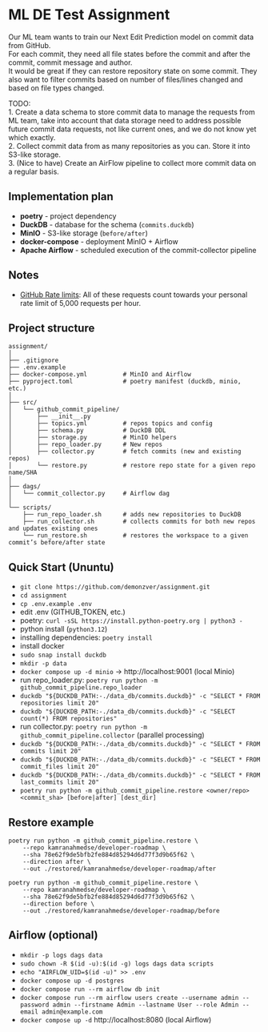 # ML DE Test Assignment

Our ML team wants to train our Next Edit Prediction model on commit data from GitHub.  
For each commit, they need all file states before the commit and after the commit, commit message and author.  
It would be great if they can restore repository state on some commit. They also want to filter commits based on number 
of files/lines changed and based on file types changed.

TODO:  
    1. Create a data schema to store commit data to manage the requests from ML team, take into account that 
data storage need to address possible future commit data requests, not like current ones, and we do not know 
yet which exactly.  
    2. Collect commit data from as many repositories as you can. Store it into S3-like storage.   
    3. (Nice to have) Create an AirFlow pipeline to collect more commit data on a regular basis.  


## Implementation plan
- **poetry** - project dependency
- **DuckDB** - database for the schema (`commits.duckdb`)
- **MinIO** - S3-like storage (`before/after`)
- **docker-compose** - deployment MinIO + Airflow
- **Apache Airflow** - scheduled execution of the commit-collector pipeline

## Notes
- [GitHub Rate limits](https://docs.github.com/en/rest/using-the-rest-api/rate-limits-for-the-rest-api?apiVersion=2022-11-28): 
All of these requests count towards your personal rate limit of 5,000 requests per hour.

## Project structure
```text
assignment/
│
├── .gitignore
├── .env.example
├── docker-compose.yml          # MinIO and Airflow
├── pyproject.toml              # poetry manifest (duckdb, minio, etc.)
│
├── src/
│   └── github_commit_pipeline/
│       ├── __init__.py      
│       ├── topics.yml          # repos topics and config  
│       ├── schema.py           # DuckDB DDL
│       ├── storage.py          # MinIO helpers
│       ├── repo_loader.py      # New repos
│       ├── collector.py        # fetch commits (new and existing repos)
│       └── restore.py          # restore repo state for a given repo name/SHA
│
├── dags/
│   └── commit_collector.py     # Airflow dag
│
└── scripts/
    ├── run_repo_loader.sh      # adds new repositories to DuckDB
    ├── run_collector.sh        # collects commits for both new repos and updates existing ones
    └── run_restore.sh          # restores the workspace to a given commit’s before/after state
```

## Quick Start (Ununtu)
- `git clone https://github.com/demonzver/assignment.git`
- `cd assignment`
- `cp .env.example .env` 
- edit .env (GITHUB_TOKEN, etc.)
- poetry:  `curl -sSL https://install.python-poetry.org | python3 -`
- python install (`python3.12`)
- installing dependencies: `poetry install`
- install docker
- `sudo snap install duckdb`
- `mkdir -p data`
- `docker compose up -d minio` -> http://localhost:9001 (local Minio)
- run repo_loader.py: `poetry run python -m github_commit_pipeline.repo_loader`
- `duckdb "${DUCKDB_PATH:-./data_db/commits.duckdb}" -c "SELECT * FROM repositories limit 20"`
- `duckdb "${DUCKDB_PATH:-./data_db/commits.duckdb}" -c "SELECT count(*) FROM repositories"`
- run collector.py: `poetry run python -m github_commit_pipeline.collector` (parallel processing)
- `duckdb "${DUCKDB_PATH:-./data_db/commits.duckdb}" -c "SELECT * FROM commits limit 20"`
- `duckdb "${DUCKDB_PATH:-./data_db/commits.duckdb}" -c "SELECT * FROM commit_files limit 20"`
- `duckdb "${DUCKDB_PATH:-./data_db/commits.duckdb}" -c "SELECT * FROM last_commits limit 20"`
- `poetry run python -m github_commit_pipeline.restore <owner/repo> <commit_sha> [before|after] [dest_dir]`


## Restore example
```text
poetry run python -m github_commit_pipeline.restore \
    --repo kamranahmedse/developer-roadmap \
    --sha 78e62f9de5bfb2fe884d85294d6d77f3d9b65f62 \
    --direction after \
    --out ./restored/kamranahmedse/developer-roadmap/after
```

```text
poetry run python -m github_commit_pipeline.restore \
    --repo kamranahmedse/developer-roadmap \
    --sha 78e62f9de5bfb2fe884d85294d6d77f3d9b65f62 \
    --direction before \
    --out ./restored/kamranahmedse/developer-roadmap/before
```

## Airflow (optional)
- `mkdir -p logs dags data`
- `sudo chown -R $(id -u):$(id -g) logs dags data scripts`
- `echo "AIRFLOW_UID=$(id -u)" >> .env`
- `docker compose up -d postgres`
- `docker compose run --rm airflow db init`
- `docker compose run --rm airflow users create --username admin --password admin --firstname Admin --lastname User --role Admin --email admin@example.com`
- `docker compose up -d` http://localhost:8080 (local Airflow) 